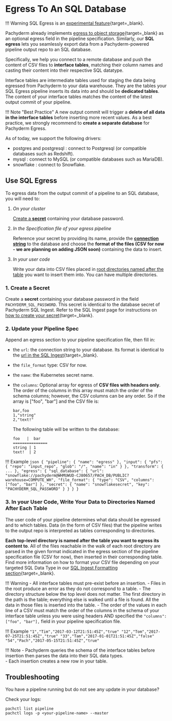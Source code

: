 
# Egress To An SQL Database

!!! Warning
    SQL Egress is an [experimental feature](../../../../reference/supported-releases/#experimental){target=_blank}.

Pachyderm already implements [egress to object storage](../export-data-egress){target=_blank} as an optional egress field in the pipeline specification. 
Similarly, our **SQL egress** lets you seamlessly export data from a Pachyderm-powered pipeline output repo to an SQL database.

Specifically, we help you connect to a remote database and push the content of CSV files to **interface tables**, matching their column names and casting their content into their respective SQL datatype. 

Interface tables are intermediate tables used for staging the data being egressed from Pachyderm to your data warehouse.
They are the tables your SQL Egress pipeline inserts its data into and should be **dedicated tables**. The content of your interface tables matches the content of the latest output commit of your pipeline. 

!!! Note "Best Practice" 
        A new output commit will trigger a **delete of all data in the interface tables** before inserting more recent values. As a best practice, we strongly recommend to **create a separate database** for Pachyderm Egress. 

As of today, we support the following drivers:

- postgres and postgresql : connect to Postgresql (or compatible databases such as Redshift).
- mysql : connect to MySQL (or compatible databases such as MariaDB).
- snowflake : connect to Snowflake.
## Use SQL Egress

To egress data from the output commit of a pipeline to an SQL database, you will need to:

 1. *On your cluster* 

    [Create a **secret**](#1-create-a-secret) containing your database password. 

 1. *In the Specification file of your egress pipeline*

    Reference your secret by providing its name, provide the [**connection string**](#2-update-your-pipeline-spec) to the database and choose the **format of the files (CSV for now - we are planning on adding JSON soon)** containing the data to insert.

 1. *In your user code*

    Write your data into CSV files placed in [root directories named after the table](#3-in-your-user-code-write-your-data-to-directories-named-after-each-table) you want to insert them into. 
    You can have multiple directories.

### 1. Create a Secret 

Create a **secret** containing your database password in the field `PACHYDERM_SQL_PASSWORD`. This secret is identical to the database secret of Pachyderm SQL Ingest. Refer to the SQL Ingest page for instructions on [how to create your secret](../sql-ingest){target=_blank}.

### 2. Update your Pipeline Spec

Append an egress section to your pipeline specification file, then fill in:

- the `url`: the connection string to your database. Its format is identical to the [url in the SQL Ingest](../../sql-ingest/#database-connection-url){target=_blank}.
- the `file_format` type: CSV for now.
- the `name`: the Kubernetes secret name.
- the `columns`: Optional array for egress of **CSV files with headers only**. The order of the columns in this array must match the order of the schema columns; however, the CSV columns can be any order. So if the array is ["foo", "bar"] and the CSV file is:

    ``` 
    bar,foo
    1,"string"
    2,"text!"
    ```
    The following table will be written to the database:

    ```
    foo   |  bar
    ===============
    string | 1
    text!  | 2
    ```

!!! Example
        ```json
        {
        "pipeline": {
            "name": "egress"
        },
        "input": {
            "pfs": {
                "repo": "input_repo",
                "glob": "/",
                "name": "in"
            }
        },
        "transform": {
           ...
        },
        "egress": {
            "sql_database": {
                "url": "snowflake://pachyderm@WHMUWUD-CJ80657/PACH_DB/PUBLIC?warehouse=COMPUTE_WH",
                "file_format": {
                    "type": "CSV",
                    "columns": ["foo", "bar"]
                },
                "secret": {
                    "name": "snowflakesecret",
                    "key": "PACHYDERM_SQL_PASSWORD"
                }
            }
        }
        }
        ```

### 3. In your User Code, Write Your Data to Directories Named After Each Table
 
The user code of your pipeline determines what data should be egressed and to which tables. 
Data (in the form of CSV files) that the pipeline writes to the output repo is interpreted as tables corresponding to directories. 

**Each top-level directory is named after the table you want to egress its content to**. All of the files reachable in the walk of each root directory are parsed in the given format indicated in the egress section of the pipeline specification file (CSV for now), then inserted in their corresponding table. Find more information on how to format your CSV file depending on your targeted SQL Data Type in our [SQL Ingest Formatting section](../sql-ingest#formats-and-sql-datatypes){target=_blank}.

!!! Warning
     - All interface tables must pre-exist before an insertion.
     - Files in the root produce an error as they do not correspond to a table.
     - The directory structure below the top level does not matter.  The first directory in the path is the table; everything else is walked until a file is found.  All the data in those files is inserted into the table.
     - The order of the values in each line of a CSV must match the order of the columns in the schema of your interface table unless you were using headers AND specified the `"columns": ["foo", "bar"],` field in your pipeline specification file.

   
!!! Example 
        ```
        "1","Tim","2017-03-12T21:51:45Z","true"
        "12","Tom","2017-07-25T21:51:45Z","true"
        "33","Tam","2017-01-01T21:51:45Z","false"
        "54","Pach","2017-05-15T21:51:45Z","true"
        ```

!!! Note 
    - Pachyderm queries the schema of the interface tables before insertion then parses the data into their SQL data types.    
    - Each insertion creates a new row in your table.

## Troubleshooting

You have a pipeline running but do not see any update in your database? 

Check your logs:

```shell
pachctl list pipeline
pachctl logs -p <your-pipeline-name> --master
```


  

